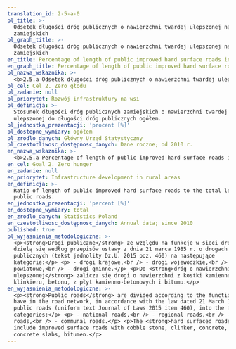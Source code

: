 ```yaml
---
translation_id: 2-5-a-0
pl_title: >-
  Odsetek długości dróg publicznych o nawierzchni twardej ulepszonej na terenach
  zamiejskich
pl_graph_title: >-
  Odsetek długości dróg publicznych o nawierzchni twardej ulepszonej na terenach
  zamiejskich
en_title: Percentage of length of public improved hard surface roads in non-urban areas
en_graph_title: Percentage of length of public improved hard surface roads in non-urban areas
pl_nazwa_wskaznika: >-
  <b>2.5.a Odsetek długości dróg publicznych o nawierzchni twardej ulepszonej na terenach zamiejskich</b>
pl_cel: Cel 2. Zero głodu
pl_zadanie: null
pl_priorytet: Rozwój infrastruktury na wsi
pl_definicja: >-
  Stosunek długości dróg publicznych zamiejskich o nawierzchni twardej
  ulepszonej do długości dróg publicznych ogółem.
pl_jednostka_prezentacji: 'procent [%]'
pl_dostepne_wymiary: ogółem
pl_zrodlo_danych: Główny Urząd Statystyczny
pl_czestotliwosc_dostępnosc_danych: Dane roczne; od 2010 r.
en_nazwa_wskaznika: >-
  <b>2.5.a Percentage of length of public improved hard surface roads in non-urban areas</b>
en_cel: Goal 2. Zero hunger
en_zadanie: null
en_priorytet: Infrastructure development in rural areas
en_definicja: >-
  Ratio of length of public improved hard surface roads to the total length of
  public roads.
en_jednostka_prezentacji: 'percent [%]'
en_dostepne_wymiary: total
en_zrodlo_danych: Statistics Poland
en_czestotliwosc_dostępnosc_danych: Annual data; since 2010
published: true
pl_wyjasnienia_metodologiczne: >-
  <p><strong>Drogi publiczne</strong> ze względu na funkcje w sieci drogowej
  dzielą się według przepisów ustawy z dnia 21 marca 1985 r. o drogach
  publicznych (tekst jednolity Dz.U. 2015 poz. 460) na następujące
  kategorie:</p> <p> - drogi krajowe,<br /> - drogi wojewódzkie,<br /> - drogi
  powiatowe,<br /> - drogi gminne.</p> <p>Do <strong>dróg o nawierzchni twardej
  ulepszonej</strong> zalicza się drogi o nawierzchni z kostki kamiennej,
  klinkieru, betonu, z płyt kamienno-betonowych i bitumu.</p>
en_wyjasnienia_metodologiczne: >-
  <p><strong>Public roads</strong> are divided according to the function they
  have in the road network, in accordance with the law dated 21 March 1985 on
  public roads (uniform text Journal of Laws 2015 item 460), into the following
  categories:</p> <p> - national roads,<br /> - regional roads,<br /> - district
  roads,<br /> - communal roads.</p> <p>The <strong>hard surfaced roads</strong>
  include improved surface roads with cobble stone, clinker, concrete, stone and
  concrete slabs, bitumen.</p>
---
```

